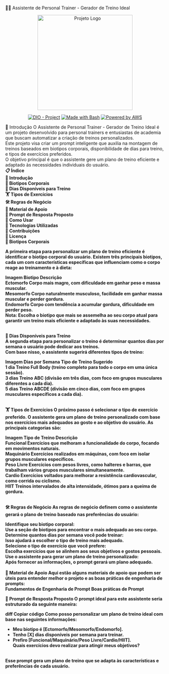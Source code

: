 🏋️‍♂️ Assistente de Personal Trainer - Gerador de Treino Ideal
<p align="center"> <img width="300px" src=".github/assets/logo_2.png" alt="Projeto Logo"> 
</p> 
<p align="center"> <a href="https://dio.me/"><img src="https://img.shields.io/badge/DIO-Project-FED564?logo=youtube" alt="DIO - Project"></a> 
    <a href="https://www.gnu.org/software/bash/" title="Go to Bash homepage"><img src="https://img.shields.io/badge/Prompt-Project-FED564?logo=gnu-bash&amp;logoColor=white" alt="Made with Bash"></a> 
    <a href="https://aws.amazon.com/" title="Powered by AWS"> <img src="https://img.shields.io/badge/Powered%20by-AWS-FED564?logo=icloud&logoColor=white" alt="Powered by AWS"> </a> 
</p>
📝 Introdução
O Assistente de Personal Trainer - Gerador de Treino Ideal é um projeto desenvolvido para personal trainers e entusiastas de academia que buscam automatizar a criação de treinos personalizados. <br> Este projeto visa criar um prompt inteligente que auxilia na montagem de treinos baseados em biotipos corporais, disponibilidade de dias para treino, e tipos de exercícios preferidos. <br> O objetivo principal é que o assistente gere um plano de treino eficiente e adaptado às necessidades individuais do usuário.
<b><br>
📋 Índice<br>
📝 Introdução<br>
💪 Biotipos Corporais<br>
📅 Dias Disponíveis para Treino<br>
🏋️ Tipos de Exercícios<br>
🛠️ Regras de Negócio<br>
📖 Material de Apoio<br>
🎯 Prompt de Resposta Proposto<br>
🚀 Como Usar<br>
🔧 Tecnologias Utilizadas<br>
🤝 Contribuições<br>
📝 Licença<br>
💪 Biotipos Corporais<br>
    
A primeira etapa para personalizar um plano de treino eficiente é identificar o biotipo corporal do usuário. Existem três principais biotipos, cada um com características específicas que influenciam como o corpo reage ao treinamento e à dieta:
<br>

Imagem	Biotipo	Descrição<br>
	Ectomorfo	Corpo mais magro, com dificuldade em ganhar peso e massa muscular.<br>
	Mesomorfo	Corpo naturalmente musculoso, facilidade em ganhar massa muscular e perder gordura.<br>
	Endomorfo	Corpo com tendência a acumular gordura, dificuldade em perder peso.<br>
Nota: Escolha o biotipo que mais se assemelha ao seu corpo atual para garantir um treino mais eficiente e adaptado às suas necessidades.<br>
<br>

📅 Dias Disponíveis para Treino<br>
A segunda etapa para personalizar o treino é determinar quantos dias por semana o usuário pode dedicar aos treinos.<br> Com base nisso, o assistente sugerirá diferentes tipos de treino:

Imagem	Dias por Semana	Tipo de Treino Sugerido<br>
	1 dia	Treino Full Body (treino completo para todo o corpo em uma única sessão).<br>
	3 dias	Treino ABC (divisão em três dias, com foco em grupos musculares diferentes a cada dia).<br>
	5 dias	Treino ABCDE (divisão em cinco dias, com foco em grupos musculares específicos a cada dia).<br>
 <br>
 
🏋️ Tipos de Exercícios
O próximo passo é selecionar o tipo de exercício preferido. O assistente gera um plano de treino personalizado com base nos exercícios mais adequados ao gosto e ao objetivo do usuário. As principais categorias são:


Imagem	Tipo de Treino	Descrição<br>
	Funcional	Exercícios que melhoram a funcionalidade do corpo, focando em movimentos naturais.<br>
	Maquinário	Exercícios realizados em máquinas, com foco em isolar grupos musculares específicos.<br>
	Peso Livre	Exercícios com pesos livres, como halteres e barras, que trabalham vários grupos musculares simultaneamente.<br>
	Cardio	Exercícios voltados para melhorar a resistência cardiovascular, como corrida ou ciclismo.<br>
	HIIT	Treinos intervalados de alta intensidade, ótimos para a queima de gordura.<br>
 <br>
 
🛠️ Regras de Negócio
As regras de negócio definem como o assistente gerará o plano de treino baseado nas preferências do usuário:

Identifique seu biotipo corporal:<br>
Use a seção de biotipos para encontrar o mais adequado ao seu corpo.<br>
Determine quantos dias por semana você pode treinar:<br>
Isso ajudará a escolher o tipo de treino mais adequado.<br>
Selecione o tipo de exercício que você prefere:<br>
Escolha exercícios que se alinhem aos seus objetivos e gostos pessoais.<br>
Use o assistente para gerar um plano de treino personalizado: <br>
Após fornecer as informações, o prompt gerará um plano adequado.<br>
<br>
📖 Material de Apoio
Aqui estão alguns materiais de apoio que podem ser úteis para entender melhor o projeto e as boas práticas de engenharia de prompts:
<br>
Fundamentos de Engenharia de Prompt
Boas práticas de Prompt
<br>

🎯 Prompt de Resposta Proposto
O prompt ideal para este assistente seria estruturado da seguinte maneira:

diff
Copiar código
Como posso personalizar um plano de treino ideal com base nas seguintes informações:
- Meu biotipo é [Ectomorfo/Mesomorfo/Endomorfo].
- Tenho [X] dias disponíveis por semana para treinar.
- Prefiro [Funcional/Maquinário/Peso Livre/Cardio/HIIT].
  <br>
Quais exercícios devo realizar para atingir meus objetivos?
<br>
Esse prompt gera um plano de treino que se adapta às características e preferências de cada usuário.

